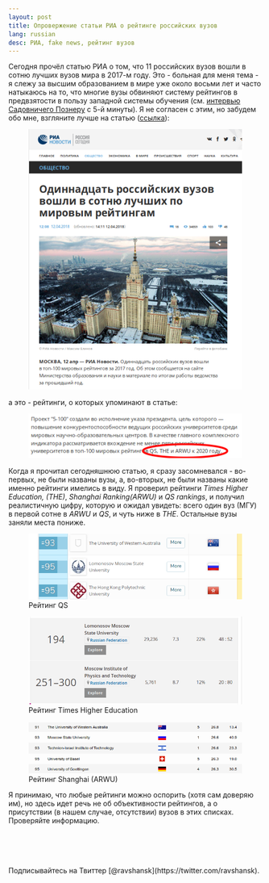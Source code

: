 ```yaml
---
layout: post
title: Опровержение статьи РИА о рейтинге российских вузов 
lang: russian 
desc: РИА, fake news, рейтинг вузов
---
```


Сегодня прочёл статью РИА о том, что 11 российских вузов вошли в сотню лучших вузов мира в 2017-м году. Это - больная для меня тема - я слежу за высшим образованием в мире уже около восьми лет и часто натыкаюсь на то, что многие вузы обвиняют систему рейтингов в предвзятости в пользу западной системы обучения (см. [интервью Садовничего Познеру](https://youtu.be/4nG1qYwSCHc?t=5m22s) с 5-й минуты). Я не согласен с этим, но забудем обо мне, взгляните лучше на статью ([ссылка](https://ria.ru/society/20180412/1518459066.html)): 

<figure class="blog">
	<img src="/assets/img/unirank/ria.png" alt="ria screenshot">
</figure>

а это - рейтинги, о которых упоминают в статье:

<figure class="blog">
	<img src="/assets/img/unirank/ria2.png" alt="ria screenshot">
</figure>

Когда я прочитал сегодняшнюю статью, я сразу засомневался - во-первых, не были названы вузы, а, во-вторых, не были названы какие именно рейтинги имелись в виду. Я проверил рейтинги _Times Higher Education, (THE)_, _Shanghai Ranking(ARWU)_ и _QS rankings_, и получил реалистичную цифру, которую и ожидал увидеть: всего один вуз (МГУ) в первой сотне в _ARWU_ и _QS_, и чуть ниже в _THE_. Остальные вузы заняли места пониже.

<figure class="blog">
	<img src="/assets/img/unirank/qs.png" alt="qs ranking">
	<figcaption>Рейтинг QS</figcaption>
</figure>

<figure class="blog">
	<img src="/assets/img/unirank/the.png" alt="the ranking">
	<figcaption>Рейтинг Times Higher Education</figcaption>
</figure>

<figure class="blog">
	<img src="/assets/img/unirank/arwu.png" alt="arwu ranking">
	<figcaption>Рейтинг Shanghai (ARWU)</figcaption>
</figure>

Я принимаю, что любые рейтинги можно оспорить (хотя сам доверяю им), но здесь идет речь не об объективности рейтингов, а о присутствии (в нашем случае, отсутствии) вузов в этих списках. Проверяйте информацию.  

<br>
<br>
<br>
<br>
Подписывайтесь на Твиттер [@ravshansk](https://twitter.com/ravshansk).
